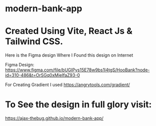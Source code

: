 # modern-bank-app

# Created Using Vite, React Js & Tailwind CSS.

Here is the Figma design Where I Found this design on Internet

Figma Design: https://www.figma.com/file/bUGIPys15E78w9bs1l4tgS/HooBank?node-id=310-486&t=OrSGq0xMieIfaZ93-0

For Creating Gradient I used https://angrytools.com/gradient/

# To See the design in full glory visit:
https://ajax-thebug.github.io/modern-bank-app/





